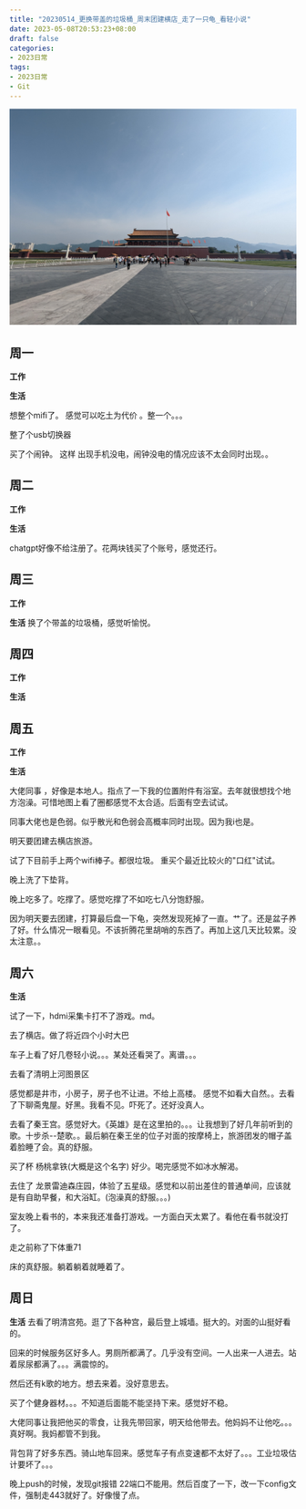 ```yaml
---
title: "20230514_更换带盖的垃圾桶_周末团建横店_走了一只龟_看轻小说"
date: 2023-05-08T20:53:23+08:00
draft: false
categories:
- 2023日常
tags:
- 2023日常
- Git
---
```



![横店-明清宫苑](https://raw.githubusercontent.com/nianyisi/20220717/main/2023/5/PXL_20230514_004059151.jpg)
## 周一

**工作**



**生活**

想整个mifi了。 感觉可以吃土为代价 。整一个。。。

整了个usb切换器

买了个闹钟。 这样 出现手机没电，闹钟没电的情况应该不太会同时出现。。

## 周二

**工作**



**生活**


chatgpt好像不给注册了。花两块钱买了个账号，感觉还行。 



## 周三


**工作**



**生活**
换了个带盖的垃圾桶，感觉听愉悦。

## 周四


**工作**



**生活**


## 周五


**工作**



**生活**

大佬同事 ，好像是本地人。指点了一下我的位置附件有浴室。去年就很想找个地方泡澡。可惜地图上看了圈都感觉不太合适。后面有空去试试。

同事大佬也是色弱。似乎散光和色弱会高概率同时出现。因为我i也是。

明天要团建去横店旅游。

试了下目前手上两个wifi棒子。都很垃圾。 重买个最近比较火的"口红"试试。

晚上洗了下垫背。

晚上吃多了。吃撑了。感觉吃撑了不如吃七八分饱舒服。

因为明天要去团建，打算最后盘一下龟，突然发现死掉了一直。艹了。还是盆子养了好。什么情况一眼看见。不该折腾花里胡哨的东西了。再加上这几天比较累。没太注意。。

## 周六



**生活**

试了一下，hdmi采集卡打不了游戏。md。

去了横店。做了将近四个小时大巴 

车子上看了好几卷轻小说。。。某处还看哭了。离谱。。。

去看了清明上河图景区

感觉都是井市，小房子，房子也不让进。不给上高楼。 感觉不如看大自然。。去看了下聊斋鬼屋。好黑。我看不见。吓死了。还好没真人。


去看了秦王宫。感觉好大。《英雄》是在这里拍的。。。让我想到了好几年前听到的歌。十步杀--楚歌。。最后躺在秦王坐的位子对面的按摩椅上，旅游团发的帽子盖着脸睡了会。真的舒服。

买了杯 杨桃拿铁(大概是这个名字) 好少。喝完感觉不如冰水解渴。



去住了 龙景雷迪森庄园，体验了五星级。感觉和以前出差住的普通单间，应该就是有自助早餐，和大浴缸。(泡澡真的舒服。。。)

室友晚上看书的，本来我还准备打游戏。一方面白天太累了。看他在看书就没打了。

走之前称了下体重71

床的真舒服。躺着躺着就睡着了。


## 周日




**生活**
去看了明清宫苑。逛了下各种宫，最后登上城墙。挺大的。对面的山挺好看的。

回来的时候服务区好多人。男厕所都满了。几乎没有空间。一人出来一人进去。站着尿尿都满了。。。满震惊的。

然后还有k歌的地方。想去来着。没好意思去。

买了个健身器材。。。不知道后面能不能坚持下来。感觉好不稳。

大佬同事让我把他买的零食，让我先带回家，明天给他带去。他妈妈不让他吃。。。真好啊。我妈都管不到我。

背包背了好多东西。骑山地车回来。感觉车子有点变速都不太好了。。。工业垃圾估计要坏了。。。

晚上push的时候，发现git报错 22端口不能用。然后百度了一下，改一下config文件，强制走443就好了。好像慢了点。


